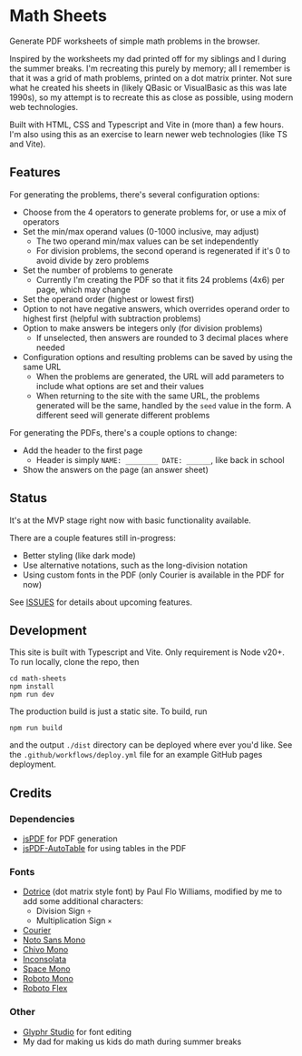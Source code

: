 # Math Sheets

Generate PDF worksheets of simple math problems in the browser.

Inspired by the worksheets my dad printed off for my siblings and I during the summer breaks. I'm recreating this purely by memory; all I remember is that it was a grid of math problems, printed on a dot matrix printer. Not sure what he created his sheets in (likely QBasic or VisualBasic as this was late 1990s), so my attempt is to recreate this as close as possible, using modern web technologies.

Built with HTML, CSS and Typescript and Vite in (more than) a few hours. I'm also using this as an exercise to learn newer web technologies (like TS and Vite).

## Features

For generating the problems, there's several configuration options:

- Choose from the 4 operators to generate problems for, or use a mix of operators
- Set the min/max operand values (0-1000 inclusive, may adjust)
  - The two operand min/max values can be set independently
  - For division problems, the second operand is regenerated if it's 0 to avoid divide by zero problems
- Set the number of problems to generate
  - Currently I'm creating the PDF so that it fits 24 problems (4x6) per page, which may change
- Set the operand order (highest or lowest first)
- Option to not have negative answers, which overrides operand order to highest first (helpful with subtraction problems)
- Option to make answers be integers only (for division problems)
  - If unselected, then answers are rounded to 3 decimal places where needed
- Configuration options and resulting problems can be saved by using the same URL
  - When the problems are generated, the URL will add parameters to include what options are set and their values
  - When returning to the site with the same URL, the problems generated will be the same, handled by the `seed` value in the form. A different seed will generate different problems


For generating the PDFs, there's a couple options to change:

- Add the header to the first page
  - Header is simply `NAME: ________ DATE: ______`, like back in school
- Show the answers on the page (an answer sheet)

## Status

It's at the MVP stage right now with basic functionality available.

There are a couple features still in-progress:

- Better styling (like dark mode)
- Use alternative notations, such as the long-division notation
- Using custom fonts in the PDF (only Courier is available in the PDF for now)

See [ISSUES](https://github.com/sphars/math-sheets/issues) for details about upcoming features.

## Development

This site is built with Typescript and Vite. Only requirement is Node v20+. To run locally, clone the repo, then

```
cd math-sheets
npm install
npm run dev
```

The production build is just a static site. To build, run

```
npm run build
```

and the output `./dist` directory can be deployed where ever you'd like. See the `.github/workflows/deploy.yml` file for an example GitHub pages deployment.

## Credits

### Dependencies

- [jsPDF](https://github.com/parallax/jsPDF) for PDF generation
- [jsPDF-AutoTable](https://github.com/simonbengtsson/jsPDF-AutoTable) for using tables in the PDF

### Fonts

- [Dotrice](https://www.1001fonts.com/dotrice-font.html) (dot matrix style font) by Paul Flo Williams, modified by me to add some additional characters:
  - Division Sign `÷`
  - Multiplication Sign `×`
- [Courier](https://github.com/dse/font-og-courier)
- [Noto Sans Mono](https://fonts.google.com/specimen/Noto+Sans+Mono)
- [Chivo Mono](https://fonts.google.com/specimen/Chivo+Mono)
- [Inconsolata](https://fonts.google.com/specimen/Inconsolata)
- [Space Mono](https://fonts.google.com/specimen/Space+Mono)
- [Roboto Mono](https://fonts.google.com/specimen/Roboto+Mono)
- [Roboto Flex](https://fonts.google.com/specimen/Roboto+Flex)

### Other

- [Glyphr Studio](https://www.glyphrstudio.com/) for font editing
- My dad for making us kids do math during summer breaks
